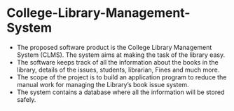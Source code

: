 # College-Library-Management-System
- The proposed software product is the College Library Management System (CLMS). The system aims at making the task of the library easy. 
- The software keeps track of all the information about the books in the library, details of the issues, students, librarian, Fines and much more. 
- The scope of the project is to build an application program to reduce the manual work for managing the Library’s book issue system.
- The system contains a database where all the information will be stored safely.
